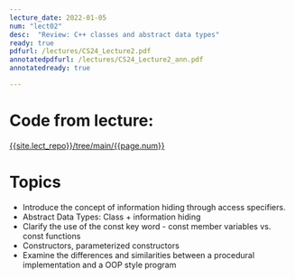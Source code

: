 ```yaml
---
lecture_date: 2022-01-05
num: "lect02"
desc:  "Review: C++ classes and abstract data types"
ready: true
pdfurl: /lectures/CS24_Lecture2.pdf
annotatedpdfurl: /lectures/CS24_Lecture2_ann.pdf
annotatedready: true

---
```


# Code from lecture:

[{{site.lect_repo}}/tree/main/{{page.num}}]({{site.lect_repo}}/tree/main/{{page.num}})


# Topics

* Introduce the concept of information hiding through access specifiers.
* Abstract Data Types: Class + information hiding
* Clarify the use of the const key word - const member variables vs. const functions
* Constructors, parameterized constructors
* Examine the differences and similarities between a procedural implementation and a OOP style program  

